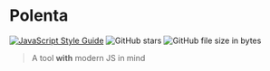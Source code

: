 # Polenta

[![JavaScript Style Guide](https://img.shields.io/badge/code_style-standard-brightgreen.svg)](https://standardjs.com)
![GitHub stars](https://img.shields.io/github/stars/caonUlisses/polenta.svg?style=social)
![GitHub file size in bytes](https://img.shields.io/github/size/caonUlisses/polenta/index.js.svg)

> A tool **with** modern JS in mind
